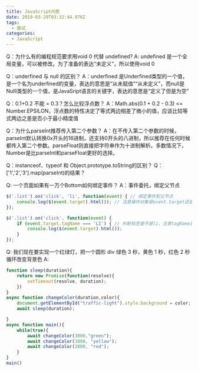 ```yaml
---
title: JavaScript问答
date: 2019-03-29T03:32:44.976Z
tags:
  - 面试 
categories:
  - JavaScript
---
```


Q：为什么有的编程规范要求用void 0 代替 undefined?
A: undefined 是一个全局变量，可以被修改。为了准备的表达“未定义”，所以使用void 0

Q：underfined 与 null 的区别？
A：underfined 是Underfined类型的一个值，是一个名为underfined的变量，表达的意思是“从未赋值”“从未定义”，而null是Nulll类型的一个值，是JavaSript语言的关键字，表达的意思是“定义了但是为空”

Q：0.1+0.2 不能 = 0.3？怎么比较浮点数？
A：Math.abs(0.1 + 0.2 - 0.3) <= Number.EPSILON，浮点数的特性决定了等式两边相差了微小的值，应该比较等式两边之差是否小于最小精度值

Q：为什么parseInt推荐传入第二个参数？
A：在不传入第二个参数的时候，parseInt默认转换0x开头的16进制，还支持0开头的八进制，所以推荐在任何时候都传入第二个参数。parseFloat则直接把字符串作为十进制解析。多数情况下，Number是比parseInt和parseFloat更好的选择。

Q：instanceof、typeof 和 Object.prototype.toString的区别？
Q：['1','2','3'].map(parseInt)的结果？

Q: 一个页面如果有一万个Bottom如何绑定事件？
A：事件委托，绑定父节点
```js
$('.list').on('click', 'li', function(event) { // 绑定事件到父节点
    console.log($(event.target).html()); // 注意操作对象是event.target还是this，下面会有详细说明哦
});

$('.list').on('click', function(event) {
    if (event.target.tagName === 'LI') { // 判断标签是不是li，注意tagName属性返回的是大写
        console.log($(event.target).html());
    }
});
```

Q: 我们现在要实现一个红绿灯，把一个圆形 div 绿色 3 秒，黄色 1 秒，红色 2 秒循环改变背景色
A:
```js
function sleep(duration){
    return new Promise(function(resolve){
        setTimeout(resolve, duration);
    })
}
async function changeColor(duration,color){
    document.getElementById("traffic-light").style.background = color;
    await sleep(duration);

}
async function main(){
    while(true){
        await changeColor(3000,"green");
        await changeColor(1000, "yellow");
        await changeColor(2000, "red");
    }
}
main()
```
